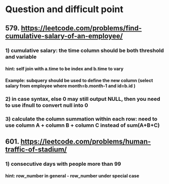 # Question and difficult point

##  579. https://leetcode.com/problems/find-cumulative-salary-of-an-employee/
### 1) cumulative salary: the time column should be both threshold and variable
#### hint: self join with a.time to be index and b.time to vary
#### Example: subquery should be used to define the new column (select salary from employee where month=b.month-1 and id=b.id )
### 2) in case syntax, else 0 may still output NULL, then you need to use ifnull to convert null into 0
### 3) calculate the column summation within each row: need to use column A + column B + column C instead of sum(A+B+C)
## 601. https://leetcode.com/problems/human-traffic-of-stadium/
### 1) consecutive days with people more than 99
#### hint: row_number in general - row_number under special case
